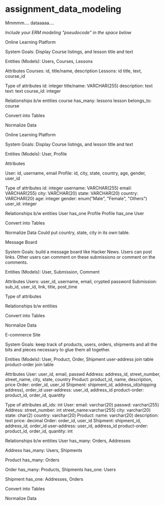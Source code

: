 # assignment_data_modeling
Mmmmm.... dataaaaa....

*Include your ERM modeling "pseudocode" in the space below*

Online Learning Platform

System Goals: Display Course listings, and lesson title and text

<!-- First EXERCISE -->

Entities (Models):
  Users, Courses, Lessons

Attributes
  Courses: id, title/name, description
  Lessons:  id title, text, course_id

Type of attributes
  id: integer
  title/name: VARCHAR(255)
  description: text
  text: text
  course_id: integer

Relationships b/w entities
  course has_many: lessons
  lesson belongs_to: course

Convert into Tables

Normalize Data

<!-- SECOND EXERCISE -->

Online Learning Platform

System Goals: Display Course listings, and lesson title and text

Entities (Models):
User, Profile


Attributes
  <!-- Users:   id, first name, last name, email, courses -->
User: id, username, email
Profile: id, city, state, country, age, gender, user_id

Type of attributes
id: integer
username: VARCHAR(255)
email: VARCHAR(255)
city: VARCHAR(20)
state: VARCHAR(20)
country: VARCHAR(20)
age: integer
gender: enum("Male", "Female", "Others")
user_id: integer


Relationships b/w entities
User has_one Profile
Profile has_one User

Convert into Tables

Normalize Data
Could put country, state, city in its own table.



<!-- THIRD EXERCISE -->

Message Board

System Goals: build a message board like Hacker News. Users can post links. Other users can comment on these submissions or comment on the comments.

Entities (Models):
User, Submission, Comment


Attributes
Users: user_id, username, email, crypted password
Submission: sub_id, user_id, link, title, post_time


Type of attributes


Relationships b/w entities


Convert into Tables

Normalize Data



<!-- Forth EXERCISE -->

E-commerce Site

System Goals: keep track of products, users, orders, shipments and all the bits and pieces necessary to glue them all together.

Entities (Models):
User, Product, Order, Shipment
user-address join table
product-order join table

Attributes
User: user_id, email, passwd
Address: address_id, street_number, street_name, city, state, country
Product: product_id, name, description, price
Order: order_id, user_id
Shipment: shipment_id, address_id(shipping address), order_id
user-address: user_id, address_id
product-order: product_id, order_id, quantity

Type of attributes
all_ids: int
User:
      email: varchar(20) 
      passwd: varchar(255)
Address:
      street_number: int 
      street_name:varchar(255) 
      city: varchar(20) 
      state: char(2) 
      country: varchar(20)
Product:
      name: varchar(20)
      description: text 
      price: decimal
Order: order_id, user_id
Shipment: shipment_id, address_id, order_id
user-address: user_id, address_id
product-order: product_id, order_id,
      quantity: int


Relationships b/w entities
User      has_many: Orders, Addresses

Address   has_many: Users, Shipments

Product   has_many: Orders

Order     has_many: Products, Shipments
          has_one:  Users

Shipment  has_one:  Addresses, Orders


Convert into Tables

Normalize Data





















